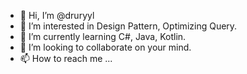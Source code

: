 - 👋 Hi, I’m @druryyl
- 👀 I’m interested in Design Pattern, Optimizing Query.
- 🌱 I’m currently learning C#, Java, Kotlin.
- 💞️ I’m looking to collaborate on your mind.
- 📫 How to reach me ...

<!---
druryyl/druryyl is a ✨ special ✨ repository because its `README.md` (this file) appears on your GitHub profile.
You can click the Preview link to take a look at your changes.
--->
